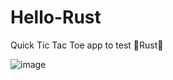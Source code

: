 # Hello-Rust

Quick Tic Tac Toe app to test 🦀Rust🦀

![image](https://user-images.githubusercontent.com/36484628/178384305-d154833b-d8ba-491c-ba90-e7b8a18e1db7.png)

